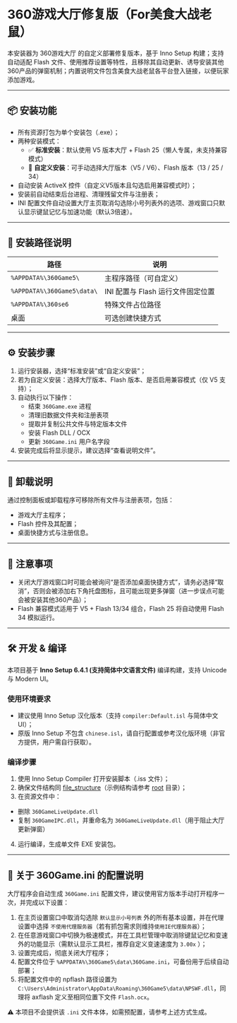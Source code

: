 # 360游戏大厅修复版（For美食大战老鼠）

本安装器为 360游戏大厅 的自定义部署修复版本，基于 Inno Setup 构建；支持自动适配 Flash 文件、使用推荐设置等特性，且移除其自动更新、诱导安装其他360产品的弹窗机制；内置说明文件包含美食大战老鼠各平台登入链接，以便玩家添加游戏。

---

## 📦 安装功能

- 所有资源打包为单个安装包（.exe）；
- 两种安装模式：
  - ✅ **标准安装**：默认使用 V5 版本大厅 + Flash 25（懒人专属，未支持兼容模式）
  - 🔧 **自定义安装**：可手动选择大厅版本（V5 / V6）、Flash 版本（13 / 25 / 34）
- 自动安装 ActiveX 控件（自定义V5版本且勾选启用兼容模式时）；
- 安装前自动结束后台进程、清理残留文件与注册表；
- INI 配置文件自动设置大厅主页取消勾选除小号列表外的选项、游戏窗口只默认显示键鼠记忆与加速功能（默认3倍速）。

---

## 📂 安装路径说明

| 路径 | 说明 |
|------|------|
| `%APPDATA%\360Game5\` | 主程序路径（可自定义） |
| `%APPDATA%\360Game5\data\` | INI 配置与 Flash 运行文件固定位置 |
| `%APPDATA%\360se6` | 特殊文件占位路径 |
| 桌面 | 可选创建快捷方式 |

---

## ⚙️ 安装步骤

1. 运行安装器，选择“标准安装”或“自定义安装”；
2. 若为自定义安装：选择大厅版本、Flash 版本、是否启用兼容模式（仅 V5 支持）；
3. 自动执行以下操作：
   - 结束 `360Game.exe` 进程
   - 清理旧数据文件夹和注册表项
   - 提取并复制公共文件与特定版本文件
   - 安装 Flash DLL / OCX
   - 更新 `360Game.ini` 用户名字段
4. 安装完成后将显示提示，建议选择“查看说明文件”。

---

## 🔁 卸载说明

通过控制面板或卸载程序可移除所有文件与注册表项，包括：

- 游戏大厅主程序；
- Flash 控件及其配置；
- 桌面快捷方式与注册信息。

---

## 🚫 注意事项

- 关闭大厅游戏窗口时可能会被询问“是否添加桌面快捷方式”，请务必选择“取消”，否则会被添加右下角托盘图标，且可能出现更多弹窗（进一步误点可能会被安装其他360产品）；
- Flash 兼容模式适用于 V5 + Flash 13/34 组合，Flash 25 将自动使用 Flash 34 模拟运行。

---

## 🛠️ 开发 & 编译

本项目基于 **Inno Setup 6.4.1 (支持简体中文语言文件)** 编译构建，支持 Unicode 与 Modern UI。

### 使用环境要求
- 建议使用 Inno Setup 汉化版本（支持 `compiler:Default.isl` 与简体中文 UI）；
- 原版 Inno Setup 不包含 `chinese.isl`，请自行配置或参考汉化版环境（非官方提供，用户需自行获取）。

### 编译步骤
1. 使用 Inno Setup Compiler 打开安装脚本（.iss 文件）；
2. 确保文件结构同 [file_structure](file_structure.txt)（示例结构请参考 [root](root) 目录）；
3. 在资源文件中：
- 删除 `360GameLiveUpdate.dll`
- 复制 `360GameIPC.dll`，并重命名为 `360GameLiveUpdate.dll`（用于阻止大厅更新弹窗）
4. 运行编译，生成单文件 EXE 安装包。

---

## 🧪 关于 360Game.ini 的配置说明

大厅程序会自动生成 `360Game.ini` 配置文件，建议使用官方版本手动打开程序一次，并完成以下设置：

1. 在主页设置窗口中取消勾选除 `默认显示小号列表` 外的所有基本设置，并在代理设置中选择 `不使用代理服务器`（若有抓包需求则维持`使用IE代理服务器`）；
2. 在任意游戏窗口中切换为极速模式，并在工具栏管理中取消除键鼠记忆和变速外的功能显示（需默认显示工具栏，推荐自定义变速速度为 `3.00x` ）；
3. 设置完成后，彻底关闭大厅程序；
4. 配置文件位于 `%APPDATA%\360Game5\data\360Game.ini`，可备份用于后续自动部署；
5. 将配置文件中的 npflash 路径设置为 `C:\Users\Administrator\AppData\Roaming\360Game5\data\NPSWF.dll`，同理将 axflash 定义至相同位置下文件 `Flash.ocx`。

⚠️ 本项目不会提供该 `.ini` 文件本体，如需预配置，请参考上述方式生成。

